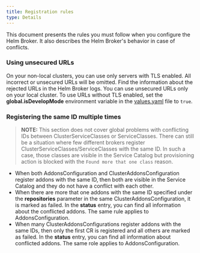 ```yaml
---
title: Registration rules
type: Details
---
```


This document presents the rules you must follow when you configure the Helm Broker. It also describes the Helm Broker's behavior in case of conflicts.

### Using unsecured URLs

On your non-local clusters, you can use only servers with TLS enabled. All incorrect or unsecured URLs will be omitted. Find the information about the rejected URLs in the Helm Broker logs. You can use unsecured URLs only on your local cluster. To use URLs without TLS enabled, set the **global.isDevelopMode** environment variable in the [values.yaml](https://github.com/kyma-project/kyma/blob/master/resources/helm-broker/values.yaml) file to `true`.

### Registering the same ID multiple times

>**NOTE:** This section does not cover global problems with conflicting IDs between ClusterServiceClasses or ServiceClasses. There can still be a situation where few different brokers register ClusterServiceClasses/ServiceClasses with the same ID. In such a case, those classes are visible in the Service Catalog but provisioning action is blocked with the `Found more that one class` reason.

* When both AddonsConfiguration and ClusterAddonsConfiguration register addons with the same ID, then both are visible in the Service Catalog and they do not have a conflict with each other.
* When there are more that one addons with the same ID specified under the **repositories** parameter in the same ClusterAddonsConfiguration, it is marked as failed. In the **status** entry, you can find all information about the conflicted addons. The same rule applies to AddonsConfiguration.
* When many ClusterAddonsConfigurations register addons with the same IDs, then only the first CR is registered and all others are marked as failed. In the **status** entry, you can find all information about conflicted addons. The same role applies to AddonsConfiguration.  
